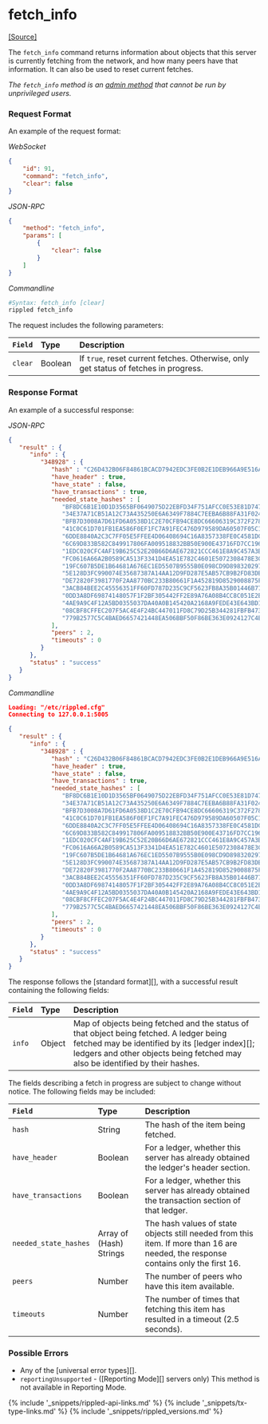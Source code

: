 # fetch_info
[[Source]](https://github.com/ripple/rippled/blob/315a8b6b602798a4cff4d8e1911936011e12abdb/src/ripple/rpc/handlers/FetchInfo.cpp "Source")

The `fetch_info` command returns information about objects that this server is currently fetching from the network, and how many peers have that information. It can also be used to reset current fetches.

_The `fetch_info` method is an [admin method](admin-rippled-methods.html) that cannot be run by unprivileged users._

### Request Format
An example of the request format:

<!-- MULTICODE_BLOCK_START -->

*WebSocket*

```json
{
    "id": 91,
    "command": "fetch_info",
    "clear": false
}
```

*JSON-RPC*

```json
{
    "method": "fetch_info",
    "params": [
        {
            "clear": false
        }
    ]
}
```

*Commandline*

```sh
#Syntax: fetch_info [clear]
rippled fetch_info
```

<!-- MULTICODE_BLOCK_END -->

The request includes the following parameters:

| `Field` | Type    | Description                                              |
|:--------|:--------|:---------------------------------------------------------|
| `clear` | Boolean | If `true`, reset current fetches. Otherwise, only get status of fetches in progress. |

### Response Format

An example of a successful response:

<!-- MULTICODE_BLOCK_START -->

*JSON-RPC*

```json
{
   "result" : {
      "info" : {
         "348928" : {
            "hash" : "C26D432B06F84861BCACD7942EDC3FE0B2E1DEB966A9E516A0FD275A375C2010",
            "have_header" : true,
            "have_state" : false,
            "have_transactions" : true,
            "needed_state_hashes" : [
               "BF8DC6B1E10D1D3565BF0649075D22EBFD34F751AFCC0E53E81D74786BC88922",
               "34E37A71CB51A12C73A435250E6A6349F7884C7EEBA6B88FA31F0244E967E88F",
               "BFB7D3008A7D61FD6A0538D1C2E70CFB94CE8DC66606319C372F278A48629765",
               "41C0C61D701FB1EA586F0EF1FC7A91FEC476D979589DA60507F05C13F7C21975",
               "6DDE8840A2C3C7FF05E5FFEE4D06408694C16A8357338FE0C4581DC3D8A00BBA",
               "6C69D833B582C849917806FA009518832BB50E900E43716FD7CC1966428DD0CF",
               "1EDC020CFC4AF19B625C52E20B66D6AE672821CCC461E8A9C457A3B2955657F7",
               "FC0616A66A2B0589CA513F3341D4EA51E782C4601E5072308478E3CC19264640",
               "19FC607B5DE1B64681A676EC1ED5507B9555B0E098CD9D898320297DE1A64033",
               "5E128D3FC990074E35687387A14AA12D9FD287E5AB57CB9B2FD83DE635DF5CA9",
               "DE72820F3981770F2AA8770BC233B80661F1A452819D8529008875FF8DED87A9",
               "3ACB84BEE2C45556351FF60FD787D235C9CF5623FB8A35B01446B773598E7CC0",
               "0DD3A8DF69874148057F1F2BF305442FF2E89A76A08B4CC8C051E2ED69B874F3",
               "4AE9A9C4F12A5BD0355037DA40A0B145420A2168A9FEDE43E643BD13062F8ECE",
               "08CBF8CFFEC207F5AC4E4F24BC447011FD8C79D25B344281FBFB4732D7058ED4",
               "779B2577C5C4BAED6657421448EA506BBF50F86BE363E0924127C4EA17A58BBE"
            ],
            "peers" : 2,
            "timeouts" : 0
         }
      },
      "status" : "success"
   }
}
```

*Commandline*

```json
Loading: "/etc/rippled.cfg"
Connecting to 127.0.0.1:5005

{
   "result" : {
      "info" : {
         "348928" : {
            "hash" : "C26D432B06F84861BCACD7942EDC3FE0B2E1DEB966A9E516A0FD275A375C2010",
            "have_header" : true,
            "have_state" : false,
            "have_transactions" : true,
            "needed_state_hashes" : [
               "BF8DC6B1E10D1D3565BF0649075D22EBFD34F751AFCC0E53E81D74786BC88922",
               "34E37A71CB51A12C73A435250E6A6349F7884C7EEBA6B88FA31F0244E967E88F",
               "BFB7D3008A7D61FD6A0538D1C2E70CFB94CE8DC66606319C372F278A48629765",
               "41C0C61D701FB1EA586F0EF1FC7A91FEC476D979589DA60507F05C13F7C21975",
               "6DDE8840A2C3C7FF05E5FFEE4D06408694C16A8357338FE0C4581DC3D8A00BBA",
               "6C69D833B582C849917806FA009518832BB50E900E43716FD7CC1966428DD0CF",
               "1EDC020CFC4AF19B625C52E20B66D6AE672821CCC461E8A9C457A3B2955657F7",
               "FC0616A66A2B0589CA513F3341D4EA51E782C4601E5072308478E3CC19264640",
               "19FC607B5DE1B64681A676EC1ED5507B9555B0E098CD9D898320297DE1A64033",
               "5E128D3FC990074E35687387A14AA12D9FD287E5AB57CB9B2FD83DE635DF5CA9",
               "DE72820F3981770F2AA8770BC233B80661F1A452819D8529008875FF8DED87A9",
               "3ACB84BEE2C45556351FF60FD787D235C9CF5623FB8A35B01446B773598E7CC0",
               "0DD3A8DF69874148057F1F2BF305442FF2E89A76A08B4CC8C051E2ED69B874F3",
               "4AE9A9C4F12A5BD0355037DA40A0B145420A2168A9FEDE43E643BD13062F8ECE",
               "08CBF8CFFEC207F5AC4E4F24BC447011FD8C79D25B344281FBFB4732D7058ED4",
               "779B2577C5C4BAED6657421448EA506BBF50F86BE363E0924127C4EA17A58BBE"
            ],
            "peers" : 2,
            "timeouts" : 0
         }
      },
      "status" : "success"
   }
}
```

<!-- MULTICODE_BLOCK_END -->

The response follows the [standard format][], with a successful result containing the following fields:

| `Field` | Type   | Description                                               |
|:--------|:-------|:----------------------------------------------------------|
| `info`  | Object | Map of objects being fetched and the status of that object being fetched. A ledger being fetched may be identified by its [ledger index][]; ledgers and other objects being fetched may also be identified by their hashes. |

The fields describing a fetch in progress are subject to change without notice. The following fields may be included:

| `Field`               | Type                    | Description                |
|:----------------------|:------------------------|:---------------------------|
| `hash`                | String                  | The hash of the item being fetched. |
| `have_header`         | Boolean                 | For a ledger, whether this server has already obtained the ledger's header section. |
| `have_transactions`   | Boolean                 | For a ledger, whether this server has already obtained the transaction section of that ledger. |
| `needed_state_hashes` | Array of (Hash) Strings | The hash values of state objects still needed from this item. If more than 16 are needed, the response contains only the first 16. |
| `peers`               | Number                  | The number of peers who have this item available. |
| `timeouts`            | Number                  | The number of times that fetching this item has resulted in a timeout (2.5 seconds). |

### Possible Errors

- Any of the [universal error types][].
- `reportingUnsupported` - ([Reporting Mode][] servers only) This method is not available in Reporting Mode.

<!--{# common link defs #}-->
{% include '_snippets/rippled-api-links.md' %}
{% include '_snippets/tx-type-links.md' %}
{% include '_snippets/rippled_versions.md' %}
